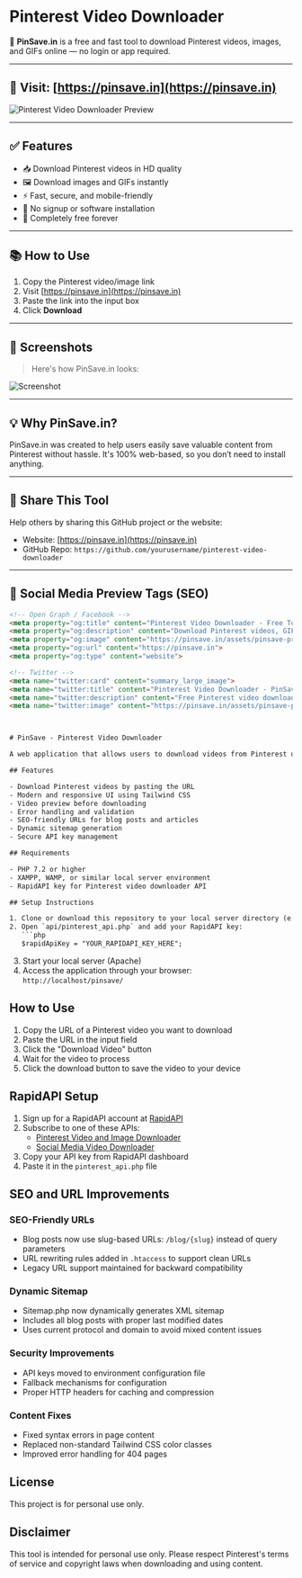 
# Pinterest Video Downloader

🚀 **PinSave.in** is a free and fast tool to download Pinterest videos, images, and GIFs online — no login or app required.

---

## 🔗 Visit: [https://pinsave.in](https://pinsave.in)

![Pinterest Video Downloader Preview](https://pinsave.in/assets/pinsave-preview.png)

---

## ✅ Features

- 📥 Download Pinterest videos in HD quality
- 🖼 Download images and GIFs instantly
- ⚡ Fast, secure, and mobile-friendly
- 🚫 No signup or software installation
- 💯 Completely free forever

---

## 📚 How to Use

1. Copy the Pinterest video/image link
2. Visit [https://pinsave.in](https://pinsave.in)
3. Paste the link into the input box
4. Click **Download**

---

## 📸 Screenshots

> Here's how PinSave.in looks:

![Screenshot](https://pinsave.in/assets/screenshot.jpg)

---

## 💡 Why PinSave.in?

PinSave.in was created to help users easily save valuable content from Pinterest without hassle. It's 100% web-based, so you don’t need to install anything.

---

## 📢 Share This Tool

Help others by sharing this GitHub project or the website:
- Website: [https://pinsave.in](https://pinsave.in)
- GitHub Repo: `https://github.com/yourusername/pinterest-video-downloader`

---

## 📲 Social Media Preview Tags (SEO)

```html
<!-- Open Graph / Facebook -->
<meta property="og:title" content="Pinterest Video Downloader - Free Tool | PinSave.in">
<meta property="og:description" content="Download Pinterest videos, GIFs, and images in HD quality. 100% free and mobile-friendly tool. No app or login required.">
<meta property="og:image" content="https://pinsave.in/assets/pinsave-preview.png">
<meta property="og:url" content="https://pinsave.in">
<meta property="og:type" content="website">

<!-- Twitter -->
<meta name="twitter:card" content="summary_large_image">
<meta name="twitter:title" content="Pinterest Video Downloader - PinSave.in">
<meta name="twitter:description" content="Free Pinterest video downloader to save videos, images, and GIFs in HD. Easy and fast. No signup.">
<meta name="twitter:image" content="https://pinsave.in/assets/pinsave-preview.png">



# PinSave - Pinterest Video Downloader

A web application that allows users to download videos from Pinterest using RapidAPI.

## Features

- Download Pinterest videos by pasting the URL
- Modern and responsive UI using Tailwind CSS
- Video preview before downloading
- Error handling and validation
- SEO-friendly URLs for blog posts and articles
- Dynamic sitemap generation
- Secure API key management

## Requirements

- PHP 7.2 or higher
- XAMPP, WAMP, or similar local server environment
- RapidAPI key for Pinterest video downloader API

## Setup Instructions

1. Clone or download this repository to your local server directory (e.g., `htdocs` for XAMPP)
2. Open `api/pinterest_api.php` and add your RapidAPI key:
   ```php
   $rapidApiKey = "YOUR_RAPIDAPI_KEY_HERE";
   ```
3. Start your local server (Apache)
4. Access the application through your browser: `http://localhost/pinsave/`

## How to Use

1. Copy the URL of a Pinterest video you want to download
2. Paste the URL in the input field
3. Click the "Download Video" button
4. Wait for the video to process
5. Click the download button to save the video to your device

## RapidAPI Setup

1. Sign up for a RapidAPI account at [RapidAPI](https://rapidapi.com)
2. Subscribe to one of these APIs:
   - [Pinterest Video and Image Downloader](https://rapidapi.com/markedward/api/pinterest-video-and-image-downloader)
   - [Social Media Video Downloader](https://rapidapi.com/ytjar/api/social-media-video-downloader)
3. Copy your API key from RapidAPI dashboard
4. Paste it in the `pinterest_api.php` file

## SEO and URL Improvements

### SEO-Friendly URLs
- Blog posts now use slug-based URLs: `/blog/{slug}` instead of query parameters
- URL rewriting rules added in `.htaccess` to support clean URLs
- Legacy URL support maintained for backward compatibility

### Dynamic Sitemap
- Sitemap.php now dynamically generates XML sitemap
- Includes all blog posts with proper last modified dates
- Uses current protocol and domain to avoid mixed content issues

### Security Improvements
- API keys moved to environment configuration file
- Fallback mechanisms for configuration
- Proper HTTP headers for caching and compression

### Content Fixes
- Fixed syntax errors in page content
- Replaced non-standard Tailwind CSS color classes
- Improved error handling for 404 pages

## License

This project is for personal use only.

## Disclaimer

This tool is intended for personal use only. Please respect Pinterest's terms of service and copyright laws when downloading and using content.
